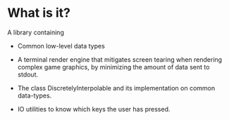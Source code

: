 # What is it?

A library containing

- Common low-level data types

- A terminal render engine that mitigates screen tearing when rendering complex
  game graphics, by minimizing the amount of data sent to stdout.

- The class DiscretelyInterpolable and its implementation on common data-types.

- IO utilities to know which keys the user has pressed.
